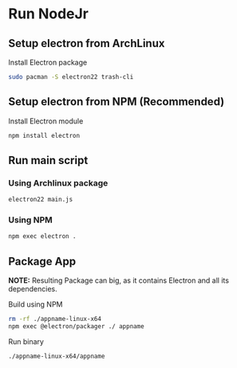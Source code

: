 # Run NodeJr

## Setup electron from ArchLinux

Install Electron package

```sh
sudo pacman -S electron22 trash-cli
```

## Setup electron from NPM (Recommended)

Install Electron module

```sh
npm install electron
```

## Run main script

### Using Archlinux package

```sh
electron22 main.js
```

### Using NPM

```sh
npm exec electron .
```

## Package App

**NOTE:** Resulting Package can big,
as it contains Electron and all its dependencies.

Build using NPM

```sh
rm -rf ./appname-linux-x64
npm exec @electron/packager ./ appname
```

Run binary

```sh
./appname-linux-x64/appname
```

